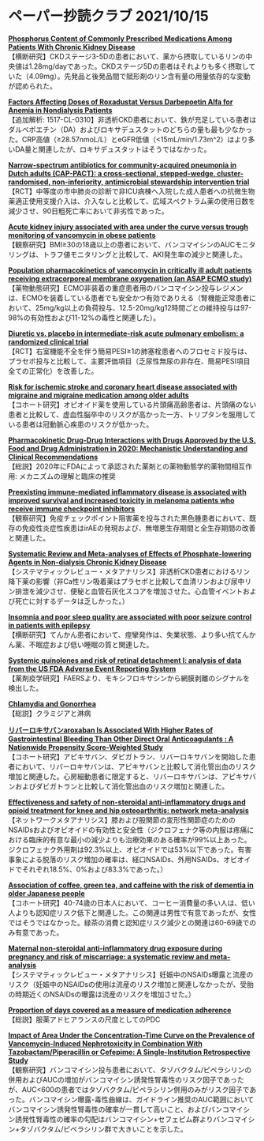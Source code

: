 # ペーパー抄読クラブ 2021/10/15

[**Phosphorus Content of Commonly Prescribed Medications Among Patients With Chronic Kidney Disease**](https://pubmed.ncbi.nlm.nih.gov/34625333/)  
【横断研究】CKDステージ3-5Dの患者において、薬から摂取しているリンの中央値は1.28mg/dayであった。CKDステージ5Dの患者はそれよりも多く摂取していた（4.09mg）。先発品と後発品間で賦形剤のリン含有量の用量依存的な変動が認められた。

[**Factors Affecting Doses of Roxadustat Versus Darbepoetin Alfa for Anemia in Nondialysis Patients**](https://pubmed.ncbi.nlm.nih.gov/34628408/)  
【追加解析: 1517-CL-0310】非透析CKD患者において、鉄が充足している患者はダルベポエチン（DA）およびロキサデュスタットのどちらの量も最も少なかった。CRP高値（≥28.57nmoL/L）とeGFR低値（<15mL/min/1.73m^2）はより多いDA量と関連したが、ロキサデュスタットはそうではなかった。

[**Narrow-spectrum antibiotics for community-acquired pneumonia in Dutch adults (CAP-PACT): a cross-sectional, stepped-wedge, cluster-randomised, non-inferiority, antimicrobial stewardship intervention trial**](https://pubmed.ncbi.nlm.nih.gov/34627499/)  
【RCT】中等度の市中肺炎の診断で非ICU病棟へ入院した成人患者への抗微生物薬適正使用支援介入は、介入なしと比較して、広域スペクトラム薬の使用日数を減少させ、90日粗死亡率において非劣性であった。

[**Acute kidney injury associated with area under the curve versus trough monitoring of vancomycin in obese patients**](https://pubmed.ncbi.nlm.nih.gov/34633843/)  
【観察研究】BMI≥30の18歳以上の患者において、バンコマイシンのAUCモニタリングは、トラフ値モニタリングと比較して、AKI発生率の減少と関連した。

[**Population pharmacokinetics of vancomycin in critically ill adult patients receiving extracorporeal membrane oxygenation (an ASAP ECMO study)**](https://pubmed.ncbi.nlm.nih.gov/34633852/)  
【薬物動態研究】ECMO非装着の重症患者用のバンコマイシン投与レジメンは、ECMOを装着している患者でも安全かつ有効でありえる（腎機能正常患者において、25mg/kg以上の負荷投与、12.5-20mg/kg12時間ごとの維持投与は97-98%の有効性および11-12%の毒性と関連した）。

[**Diuretic vs. placebo in intermediate-risk acute pulmonary embolism: a randomized clinical trial**](https://pubmed.ncbi.nlm.nih.gov/34632490/)  
【RCT】右室機能不全を伴う簡易PESI≥1の肺塞栓患者へのフロセミド投与は、プラセボ投与と比較して、主要評価項目（乏尿性無尿の非存在、簡易PESI項目全ての正常化）を改善した。

[**Risk for ischemic stroke and coronary heart disease associated with migraine and migraine medication among older adults**](https://pubmed.ncbi.nlm.nih.gov/34645382/)  
【コホート研究】オピオイド薬を使用している片頭痛高齢患者は、片頭痛のない患者と比較して、虚血性脳卒中のリスクが高かった一方、トリプタンを服用している患者は冠動脈心疾患のリスクが低かった。

[**Pharmacokinetic Drug-Drug Interactions with Drugs Approved by the U.S. Food and Drug Administration in 2020: Mechanistic Understanding and Clinical Recommendations**](https://pubmed.ncbi.nlm.nih.gov/34620694/)  
【総説】2020年にFDAによって承認された薬剤との薬物動態学的薬物間相互作用: メカニズムの理解と臨床の推奨

[**Preexisting immune-mediated inflammatory disease is associated with improved survival and increased toxicity in melanoma patients who receive immune checkpoint inhibitors**](https://pubmed.ncbi.nlm.nih.gov/34647433/)  
【観察研究】免疫チェックポイント阻害薬を投与された黒色腫患者において、既存の免疫性炎症性疾患はirAEの発現および、無増悪生存期間と全生存期間の改善と関連した。

[**Systematic Review and Meta-analyses of Effects of Phosphate-lowering Agents in Non-dialysis Chronic Kidney Disease**](https://pubmed.ncbi.nlm.nih.gov/34645696/)  
【システマティックレビュー・メタアナリシス】非透析CKD患者におけるリン降下薬の影響（非Ca性リン吸着薬はプラセボと比較して血清リンおよび尿中リン排泄を減少させ、便秘と血管石灰化スコアを増加させた。心血管イベントおよび死亡に対するデータは乏しかった。）

[**Insomnia and poor sleep quality are associated with poor seizure control in patients with epilepsy**](https://pubmed.ncbi.nlm.nih.gov/34649817/)  
【横断研究】てんかん患者において、痙攣発作は、失業状態、より多い抗てんかん薬、不眠症および低い睡眠の質と関連した。

[**Systemic quinolones and risk of retinal detachment I: analysis of data from the US FDA Adverse Event Reporting System**](https://pubmed.ncbi.nlm.nih.gov/34641748/)  
【薬剤疫学研究】FAERSより、モキシフロキサシンから網膜剥離のシグナルを検出した。

[**Chlamydia and Gonorrhea**](https://pubmed.ncbi.nlm.nih.gov/34633834/)  
【総説】クラミジアと淋病

[**リバーロキサバンaroxaban Is Associated With Higher Rates of Gastrointestinal Bleeding Than Other Direct Oral Anticoagulants : A Nationwide Propensity Score-Weighted Study**](https://pubmed.ncbi.nlm.nih.gov/34633836/)  
【コホート研究】アピキサバン、ダビガトラン、リバーロキサバンを開始した患者において、リバーロキサバンは、アピキサバンと比較して消化管出血のリスク増加と関連した。心房細動患者に限定すると、リバーロキサバンは、アピキサバンおよびダビガトランと比較して消化管出血のリスク増加と関連した。

[**Effectiveness and safety of non-steroidal anti-inflammatory drugs and opioid treatment for knee and hip osteoarthritis: network meta-analysis**](https://pubmed.ncbi.nlm.nih.gov/34642179/)  
【ネットワークメタアナリシス】膝および股関節の変形性関節症のためのNSAIDsおよびオピオイドの有効性と安全性（ジクロフェナク等の内服は疼痛における臨床的有意な最小の減少よりも治療効果のある確率が99%以上あった。ジクロフェナク外用剤は92.3%以上、オピオイドでは53%以下であった。有害事象による脱落のリスク増加の確率は、経口NSAIDs、外用NSAIDs、オピオイドでそれぞれ18.5%、0%および83.3%であった。）

[**Association of coffee, green tea, and caffeine with the risk of dementia in older Japanese people**](https://pubmed.ncbi.nlm.nih.gov/34624929/)  
【コホート研究】40-74歳の日本人において、コーヒー消費量の多い人は、低い人よりも認知症リスク低下と関連した。この関連は男性で有意であったが、女性ではそうではなかった。緑茶の消費と認知症リスク減少との関連は60-69歳でのみ有意であった。

[**Maternal non-steroidal anti-inflammatory drug exposure during pregnancy and risk of miscarriage: a systematic review and meta-analysis**](https://pubmed.ncbi.nlm.nih.gov/34635936/)  
【システマティックレビュー・メタアナリシス】妊娠中のNSAIDs曝露と流産のリスク（妊娠中のNSAIDsの使用は流産のリスク増加と関連しなかったが、受胎の時期近くのNSAIDsの曝露は流産のリスクを増加させた。）

[**Proportion of days covered as a measure of medication adherence**](https://pubmed.ncbi.nlm.nih.gov/34637496/)  
【総説】服薬アドヒアランスの尺度としてのPDC

[**Impact of Area Under the Concentration-Time Curve on the Prevalence of Vancomycin-Induced Nephrotoxicity in Combination With Tazobactam/Piperacillin or Cefepime: A Single-Institution Retrospective Study**](https://pubmed.ncbi.nlm.nih.gov/34642081/)  
【観察研究】バンコマイシン投与患者において、タゾバクタム/ピペラシリンの併用およびAUCの増加がバンコマイシン誘発性腎毒性のリスク因子であったが、AUC<600の患者ではタゾバクタム/ピペラシリン併用のみがリスク因子であった。バンコマイシン曝露-毒性曲線は、ガイドライン推奨のAUC範囲においてバンコマイシン誘発性腎毒性の確率が一貫して高いこと、およびバンコマイシン誘発性腎毒性の確率の勾配はバンコマイシン+セフェピム群よりバンコマイシン+タゾバクタム/ピペラシリン群で大きいことを示した。